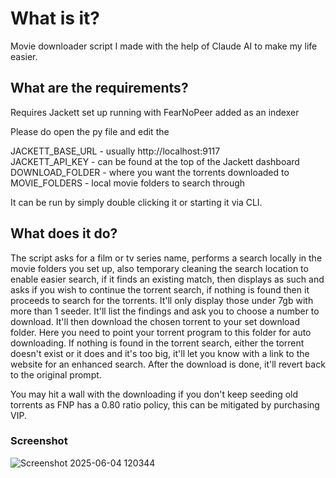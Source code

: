 # What is it?

Movie downloader script I made with the help of Claude AI to make my life easier.

## What are the requirements?

Requires Jackett set up running with FearNoPeer added as an indexer

Please do open the py file and edit the  
  
JACKETT_BASE_URL - usually http://localhost:9117  
JACKETT_API_KEY - can be found at the top of the Jackett dashboard  
DOWNLOAD_FOLDER - where you want the torrents downloaded to  
MOVIE_FOLDERS - local movie folders to search through  
  
It can be run by simply double clicking it or starting it via CLI.

## What does it do?

The script asks for a film or tv series name, performs a search locally in the movie folders you set up, also temporary cleaning the search location to enable easier search, if it finds an existing match, then displays as such and asks if you wish to continue the torrent search, if nothing is found then it proceeds to search for the torrents. It'll only display those under 7gb with more than 1 seeder.
It'll list the findings and ask you to choose a number to download. It'll then download the chosen torrent to your set download folder. Here you need to point your torrent program to this folder for auto downloading.
If nothing is found in the torrent search, either the torrent doesn't exist or it does and it's too big, it'll let you know with a link to the website for an enhanced search.
After the download is done, it'll revert back to the original prompt.

You may hit a wall with the downloading if you don't keep seeding old torrents as FNP has a 0.80 ratio policy, this can be mitigated by purchasing VIP.


### Screenshot

![Screenshot 2025-06-04 120344](https://github.com/user-attachments/assets/3cd9ba23-ea40-45ee-ab47-593ec9e851eb)
